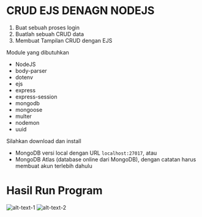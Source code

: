 # CRUD EJS DENAGN NODEJS
1. Buat sebuah proses login
2. Buatlah sebuah CRUD data
3. Membuat Tampilan CRUD dengan EJS

Module yang dibutuhkan
- NodeJS
- body-parser
- dotenv
- ejs
- express
- express-session
- mongodb
- mongoose
- multer
- nodemon
- uuid

Silahkan download dan install 
- MongoDB versi local dengan URL `localhost:27017`, atau
- MongoDB Atlas (database online dari MongoDB), dengan catatan harus membuat akun terlebih dahulu

# Hasil Run Program
![alt-text-1](https://github.com/jakfarshodiq230/crudEJS_nodeJS/tree/main/public/assets/login.png "title-1") 
![alt-text-2](https://github.com/jakfarshodiq230/crudEJS_nodeJS/tree/main/public/assets/dasbort.png "title-2")

